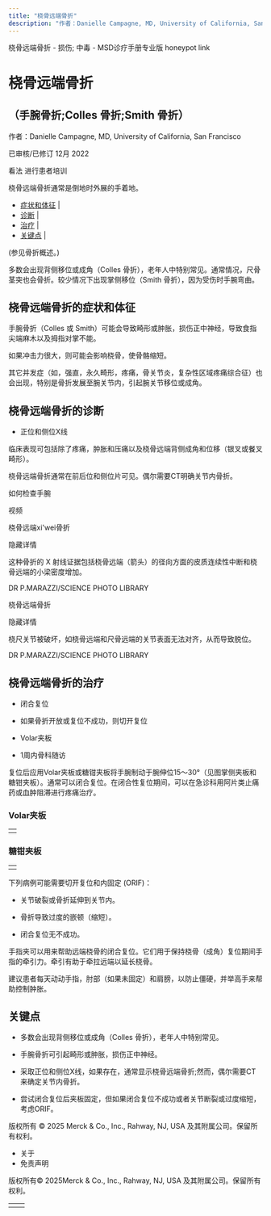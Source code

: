 ```yaml
---
title: "桡骨远端骨折"
description: "作者：Danielle Campagne, MD, University of California, San Francisco"
---
```


﻿桡骨远端骨折 \- 损伤; 中毒 \- MSD诊疗手册专业版 honeypot link

# 桡骨远端骨折

## （手腕骨折;Colles 骨折;Smith 骨折）

作者：Danielle Campagne, MD, University of California, San Francisco

已审核/已修订 12月 2022

看法 进行患者培训

桡骨远端骨折通常是倒地时外展的手着地。

- [症状和体征](#症状和体征_v13387071_zh) \|
- [诊断](#诊断_v13387075_zh) \|
- [治疗](#治疗_v13387082_zh) \|
- [关键点](#关键点_v35078755_zh) \|

(参见骨折概述。)

多数会出现背侧移位或成角（Colles 骨折），老年人中特别常见。通常情况，尺骨茎突也会骨折。较少情况下出现掌侧移位（Smith 骨折），因为受伤时手腕弯曲。

## 桡骨远端骨折的症状和体征

手腕骨折（Colles 或 Smith）可能会导致畸形或肿胀，损伤正中神经，导致食指尖端麻木以及拇指对掌不能。

如果冲击力很大，则可能会影响桡骨，使骨骼缩短。

其它并发症（如，强直，永久畸形，疼痛，骨关节炎，复杂性区域疼痛综合征）也会出现，特别是骨折发展至腕关节内，引起腕关节移位或成角。

## 桡骨远端骨折的诊断

- 正位和侧位X线


临床表现可包括除了疼痛，肿胀和压痛以及桡骨远端背侧成角和位移（银叉或餐叉畸形）。

桡骨远端骨折通常在前后位和侧位片可见。偶尔需要CT明确关节内骨折。

如何检查手腕



视频

桡骨远端xi'wei骨折



隐藏详情

这种骨折的 X 射线证据包括桡骨远端（箭头）的径向方面的皮质连续性中断和桡骨远端的小梁密度增加。

DR P.MARAZZI/SCIENCE PHOTO LIBRARY

桡骨远端骨折



隐藏详情

桡尺关节被破坏，如桡骨远端和尺骨远端的关节表面无法对齐，从而导致脱位。

DR P.MARAZZI/SCIENCE PHOTO LIBRARY

## 桡骨远端骨折的治疗

- 闭合复位

- 如果骨折开放或复位不成功，则切开复位

- Volar夹板

- 1周内骨科随访


复位后应用Volar夹板或糖钳夹板将手腕制动于腕伸位15～30°（见图掌侧夹板和糖钳夹板）。通常可以闭合复位。在闭合性复位期间，可以在急诊科用阿片类止痛药或血肿阻滞进行疼痛治疗。

### Volar夹板

|     |
| --- |
|  |

### 糖钳夹板

|     |
| --- |
|  |

下列病例可能需要切开复位和内固定 (ORIF)：

- 关节破裂或骨折延伸到关节内。

- 骨折导致过度的嵌顿（缩短）。

- 闭合复位无不成功。


手指夹可以用来帮助远端桡骨的闭合复位。它们用于保持桡骨（成角）复位期间手指的牵引力。牵引有助于牵拉远端以延长桡骨。

建议患者每天动动手指，肘部（如果未固定）和肩膀，以防止僵硬，并举高手来帮助控制肿胀。

## 关键点

- 多数会出现背侧移位或成角（Colles 骨折），老年人中特别常见。

- 手腕骨折可引起畸形或肿胀，损伤正中神经。

- 采取正位和侧位X线，如果存在，通常显示桡骨远端骨折;然而，偶尔需要CT来确定关节内骨折。

- 尝试闭合复位后夹板固定，但如果闭合复位不成功或者关节断裂或过度缩短，考虑ORIF。




版权所有 © 2025
Merck & Co., Inc., Rahway, NJ, USA 及其附属公司。保留所有权利。

- 关于
- 免责声明

版权所有© 2025Merck & Co., Inc., Rahway, NJ, USA 及其附属公司。保留所有权利。

|     |     |
| --- | --- |
|  |  |